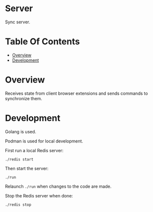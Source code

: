 # Server
Sync server.

# Table Of Contents
- [Overview](#overview)
- [Development](#development)

# Overview
Receives state from client browser extensions and sends commands to 
synchronize them. 

# Development
Golang is used.

Podman is used for local development.

First run a local Redis server:

```
./redis start
```

Then start the server:

```
./run
```

Relaunch `./run` when changes to the code are made.

Stop the Redis server when done:

```
./redis stop
```
